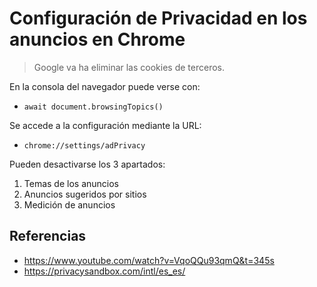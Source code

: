 # Configuración de Privacidad en los anuncios en Chrome

> Google va ha eliminar las cookies de terceros.


En la consola del navegador puede verse con:

- `await document.browsingTopics()` 

Se accede a la configuración mediante la URL:

- `chrome://settings/adPrivacy`

Pueden desactivarse los 3 apartados:

1. Temas de los anuncios
2. Anuncios sugeridos por sitios
3. Medición de anuncios


## Referencias

- https://www.youtube.com/watch?v=VqoQQu93qmQ&t=345s
- https://privacysandbox.com/intl/es_es/
